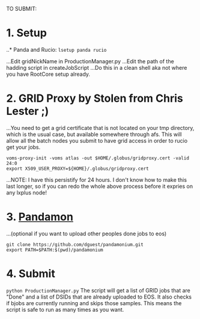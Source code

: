 TO SUBMIT:

# 1. Setup
..* Panda and Rucio:
`lsetup panda rucio`

...Edit gridNickName in ProductionManager.py
...Edit the path of the hadding script in createJobScript
...Do this in a clean shell aka not where you have RootCore setup already.

# 2. GRID Proxy by Stolen from Chris Lester ;)
...You need to get a grid certificate that is not located on your tmp directory, which is the usual case, but available somewhere through afs. This will allow all the batch nodes you submit to have grid access in order to rucio get your jobs.

```
voms-proxy-init -voms atlas -out $HOME/.globus/gridproxy.cert -valid 24:0 
export X509_USER_PROXY=${HOME}/.globus/gridproxy.cert
```
...NOTE: I have this persistify for 24 hours. I don't know how to make this last longer, so if you can redo the whole above process before it expries on any lxplus node! 

# 3. [Pandamon](https://github.com/dguest/pandamonium)
...(optional if you want to upload other peoples done jobs to eos)
```
git clone https://github.com/dguest/pandamonium.git
export PATH=$PATH:$(pwd)/pandamonium
```

# 4. Submit
`python ProductionManager.py`
The script will get a list of GRID jobs that are "Done" and a list of DSIDs that are already uploaded to EOS. It also checks if bjobs are currently running and skips those samples. This means the script is safe to run as many times as you want.
